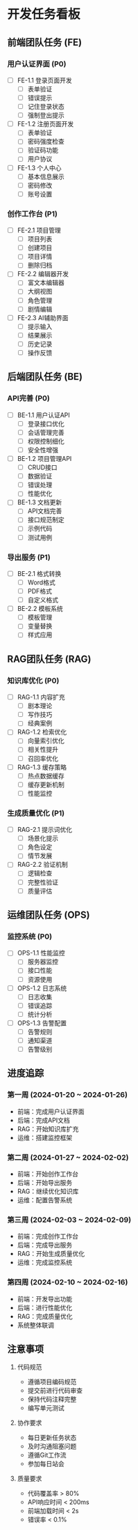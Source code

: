 # 开发任务看板

## 前端团队任务 (FE)

### 用户认证界面 (P0)
- [ ] FE-1.1 登录页面开发
  - [ ] 表单验证
  - [ ] 错误提示
  - [ ] 记住登录状态
  - [ ] 强制登出提示

- [ ] FE-1.2 注册页面开发
  - [ ] 表单验证
  - [ ] 密码强度检查
  - [ ] 验证码功能
  - [ ] 用户协议

- [ ] FE-1.3 个人中心
  - [ ] 基本信息展示
  - [ ] 密码修改
  - [ ] 账号设置

### 创作工作台 (P1)
- [ ] FE-2.1 项目管理
  - [ ] 项目列表
  - [ ] 创建项目
  - [ ] 项目详情
  - [ ] 删除归档

- [ ] FE-2.2 编辑器开发
  - [ ] 富文本编辑器
  - [ ] 大纲视图
  - [ ] 角色管理
  - [ ] 剧情编辑

- [ ] FE-2.3 AI辅助界面
  - [ ] 提示输入
  - [ ] 结果展示
  - [ ] 历史记录
  - [ ] 操作反馈

## 后端团队任务 (BE)

### API完善 (P0)
- [ ] BE-1.1 用户认证API
  - [ ] 登录接口优化
  - [ ] 会话管理完善
  - [ ] 权限控制细化
  - [ ] 安全性增强

- [ ] BE-1.2 项目管理API
  - [ ] CRUD接口
  - [ ] 数据验证
  - [ ] 错误处理
  - [ ] 性能优化

- [ ] BE-1.3 文档更新
  - [ ] API文档完善
  - [ ] 接口规范制定
  - [ ] 示例代码
  - [ ] 测试用例

### 导出服务 (P1)
- [ ] BE-2.1 格式转换
  - [ ] Word格式
  - [ ] PDF格式
  - [ ] 自定义格式

- [ ] BE-2.2 模板系统
  - [ ] 模板管理
  - [ ] 变量替换
  - [ ] 样式应用

## RAG团队任务 (RAG)

### 知识库优化 (P0)
- [ ] RAG-1.1 内容扩充
  - [ ] 剧本理论
  - [ ] 写作技巧
  - [ ] 经典案例

- [ ] RAG-1.2 检索优化
  - [ ] 向量索引优化
  - [ ] 相关性提升
  - [ ] 召回率优化

- [ ] RAG-1.3 缓存策略
  - [ ] 热点数据缓存
  - [ ] 缓存更新机制
  - [ ] 性能监控

### 生成质量优化 (P1)
- [ ] RAG-2.1 提示词优化
  - [ ] 场景化提示
  - [ ] 角色设定
  - [ ] 情节发展

- [ ] RAG-2.2 验证机制
  - [ ] 逻辑检查
  - [ ] 完整性验证
  - [ ] 质量评估

## 运维团队任务 (OPS)

### 监控系统 (P0)
- [ ] OPS-1.1 性能监控
  - [ ] 服务器监控
  - [ ] 接口性能
  - [ ] 资源使用

- [ ] OPS-1.2 日志系统
  - [ ] 日志收集
  - [ ] 错误追踪
  - [ ] 统计分析

- [ ] OPS-1.3 告警配置
  - [ ] 告警规则
  - [ ] 通知渠道
  - [ ] 告警级别

## 进度追踪

### 第一周 (2024-01-20 ~ 2024-01-26)
- 前端：完成用户认证界面
- 后端：完成API文档
- RAG：开始知识库扩充
- 运维：搭建监控框架

### 第二周 (2024-01-27 ~ 2024-02-02)
- 前端：开始创作工作台
- 后端：开始导出服务
- RAG：继续优化知识库
- 运维：配置告警系统

### 第三周 (2024-02-03 ~ 2024-02-09)
- 前端：完成创作工作台
- 后端：完成导出服务
- RAG：开始生成质量优化
- 运维：完成监控系统

### 第四周 (2024-02-10 ~ 2024-02-16)
- 前端：开发导出功能
- 后端：进行性能优化
- RAG：完成质量优化
- 系统整体联调

## 注意事项

1. 代码规范
   - 遵循项目编码规范
   - 提交前进行代码审查
   - 保持代码注释完整
   - 编写单元测试

2. 协作要求
   - 每日更新任务状态
   - 及时沟通阻塞问题
   - 遵循Git工作流
   - 参加每日站会

3. 质量要求
   - 代码覆盖率 > 80%
   - API响应时间 < 200ms
   - 前端加载时间 < 2s
   - 错误率 < 0.1% 